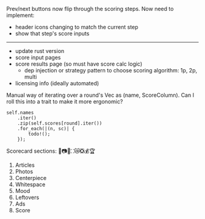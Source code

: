 Prev/next buttons now flip through the scoring steps. Now need to implement:
* header icons changing to match the current step
* show that step's score inputs

---

* update rust version
* score input pages
* score results page (so must have score calc logic)
    * dep injection or strategy pattern to choose scoring algorithm: 1p, 2p, multi
* licensing info (ideally automated)

Manual way of iterating over a round's Vec as (name, ScoreColumn). Can I roll this into a trait to make it more ergonomic?

```
self.names
    .iter()
    .zip(self.scores[round].iter())
    .for_each(|(n, sc)| {
        todo!();
    });
```

Scorecard sections: 📰📷🌟⛶😿❎💰🏆
1. Articles
2. Photos
3. Centerpiece
4. Whitespace
5. Mood
6. Leftovers
7. Ads
8. Score
